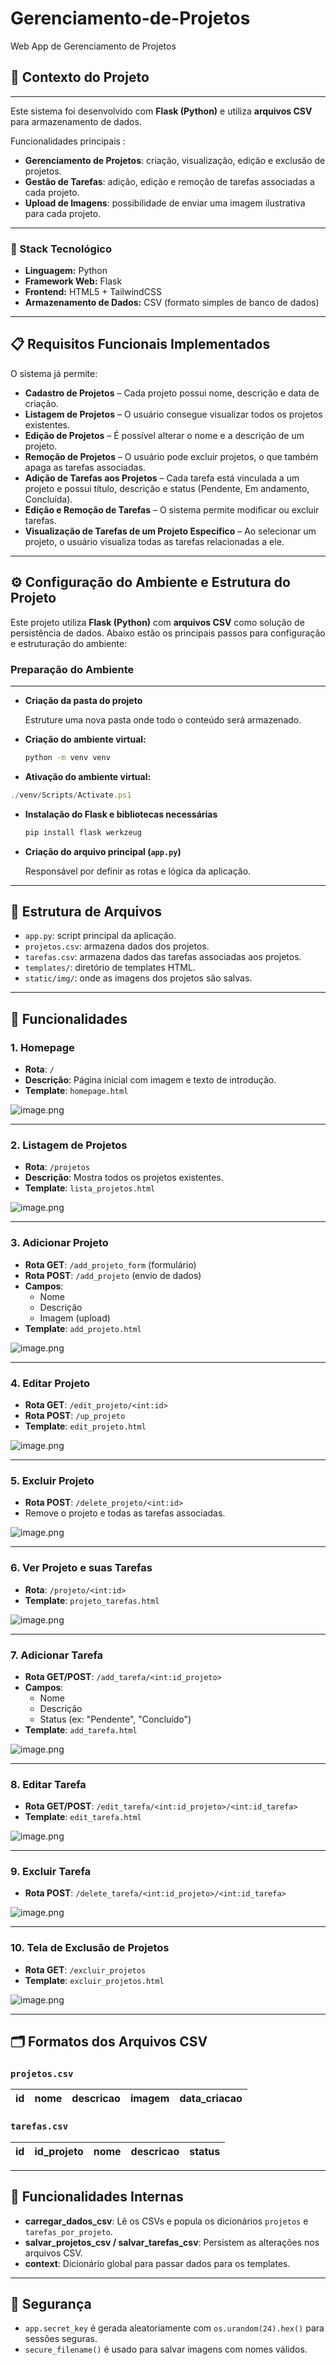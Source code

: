 # Gerenciamento-de-Projetos
Web App de Gerenciamento de Projetos
## 📖 Contexto do Projeto

---

Este sistema foi desenvolvido com **Flask (Python)** e utiliza **arquivos CSV** para armazenamento de dados.

Funcionalidades principais :

- **Gerenciamento de Projetos**: criação, visualização, edição e exclusão de projetos.
- **Gestão de Tarefas**: adição, edição e remoção de tarefas associadas a cada projeto.
- **Upload de Imagens**: possibilidade de enviar uma imagem ilustrativa para cada projeto.

---

### 🔧 Stack Tecnológico

- **Linguagem:** Python
- **Framework Web:** Flask
- **Frontend:** HTML5 + TailwindCSS
- **Armazenamento de Dados:** CSV (formato simples de banco de dados)

---

## 📋 **Requisitos Funcionais Implementados**

O sistema já permite:

- **Cadastro de Projetos** – Cada projeto possui nome, descrição e data de criação.
- **Listagem de Projetos** – O usuário consegue visualizar todos os projetos existentes.
- **Edição de Projetos** – É possível alterar o nome e a descrição de um projeto.
- **Remoção de Projetos** – O usuário pode excluir projetos, o que também apaga as tarefas associadas.
- **Adição de Tarefas aos Projetos** – Cada tarefa está vinculada a um projeto e possui título, descrição e status (Pendente, Em andamento, Concluída).
- **Edição e Remoção de Tarefas** – O sistema permite modificar ou excluir tarefas.
- **Visualização de Tarefas de um Projeto Específico** – Ao selecionar um projeto, o usuário visualiza todas as tarefas relacionadas a ele.

---

## **⚙️ Configuração do Ambiente e Estrutura do Projeto**

Este projeto utiliza **Flask (Python)** com **arquivos CSV** como solução de persistência de dados. Abaixo estão os principais passos para configuração e estruturação do ambiente:

### **Preparação do Ambiente**

---

- **Criação da pasta do projeto**
    
    Estruture uma nova pasta onde todo o conteúdo será armazenado.
    
- **Criação do ambiente virtual:**
    
    ```bash
    python -m venv venv
    ```
    
- **Ativação do ambiente virtual:**

```jsx
./venv/Scripts/Activate.ps1
```

- **Instalação do Flask e bibliotecas necessárias**
    
    ```bash
    pip install flask werkzeug
    ```
    
- **Criação do arquivo principal (`app.py`)**
    
    Responsável por definir as rotas e lógica da aplicação.
    

---

## 📂 Estrutura de Arquivos

- `app.py`: script principal da aplicação.
- `projetos.csv`: armazena dados dos projetos.
- `tarefas.csv`: armazena dados das tarefas associadas aos projetos.
- `templates/`: diretório de templates HTML.
- `static/img/`: onde as imagens dos projetos são salvas.

---

## 🔧 Funcionalidades

### 1. Homepage

- **Rota**: `/`
- **Descrição**: Página inicial com imagem e texto de introdução.
- **Template**: `homepage.html`

![image.png](attachment:91f6fbbe-fe31-4a8a-9e7e-64804c494a32:image.png)

---

### 2. Listagem de Projetos

- **Rota**: `/projetos`
- **Descrição**: Mostra todos os projetos existentes.
- **Template**: `lista_projetos.html`

![image.png](attachment:467b1c0d-d13e-414d-8c24-453cb94bf2f0:image.png)

---

### 3. Adicionar Projeto

- **Rota GET**: `/add_projeto_form` (formulário)
- **Rota POST**: `/add_projeto` (envio de dados)
- **Campos**:
    - Nome
    - Descrição
    - Imagem (upload)
- **Template**: `add_projeto.html`

![image.png](attachment:46f26a0b-49c0-441e-9738-9b952b7bef0b:image.png)

---

### 4. Editar Projeto

- **Rota GET**: `/edit_projeto/<int:id>`
- **Rota POST**: `/up_projeto`
- **Template**: `edit_projeto.html`

![image.png](attachment:99919ca6-46ec-4bd5-9fcb-c9742635129e:image.png)

---

### 5. Excluir Projeto

- **Rota POST**: `/delete_projeto/<int:id>`
- Remove o projeto e todas as tarefas associadas.

![image.png](attachment:c319a70f-8887-4cd3-90b0-1a3ece7599ee:image.png)

---

### 6. Ver Projeto e suas Tarefas

- **Rota**: `/projeto/<int:id>`
- **Template**: `projeto_tarefas.html`

![image.png](attachment:65d6b6fd-60bf-4966-9d11-2b234cdfe002:image.png)

---

### 7. Adicionar Tarefa

- **Rota GET/POST**: `/add_tarefa/<int:id_projeto>`
- **Campos**:
    - Nome
    - Descrição
    - Status (ex: "Pendente", "Concluído")
- **Template**: `add_tarefa.html`

![image.png](attachment:202f21ce-4ab0-4af7-8a55-08347aef22e1:image.png)

---

### 8. Editar Tarefa

- **Rota GET/POST**: `/edit_tarefa/<int:id_projeto>/<int:id_tarefa>`
- **Template**: `edit_tarefa.html`

![image.png](attachment:d2933398-b271-41f4-b29b-2eb0901c6f74:image.png)

---

### 9. Excluir Tarefa

- **Rota POST**: `/delete_tarefa/<int:id_projeto>/<int:id_tarefa>`

![image.png](attachment:07d28914-c650-4a5f-b1a2-91902d39d412:image.png)

---

### 10. Tela de Exclusão de Projetos

- **Rota GET**: `/excluir_projetos`
- **Template**: `excluir_projetos.html`

![image.png](attachment:175cac22-9bf4-4655-ab1b-808620ff120d:image.png)

---

## 🗂️ Formatos dos Arquivos CSV

### `projetos.csv`

| id | nome | descricao | imagem | data_criacao |
| --- | --- | --- | --- | --- |

### `tarefas.csv`

| id | id_projeto | nome | descricao | status |
| --- | --- | --- | --- | --- |

---

## 🧠 Funcionalidades Internas

- **carregar_dados_csv**: Lê os CSVs e popula os dicionários `projetos` e `tarefas_por_projeto`.
- **salvar_projetos_csv / salvar_tarefas_csv**: Persistem as alterações nos arquivos CSV.
- **context**: Dicionário global para passar dados para os templates.

---

## 🔐 Segurança

- `app.secret_key` é gerada aleatoriamente com `os.urandom(24).hex()` para sessões seguras.
- `secure_filename()` é usado para salvar imagens com nomes válidos.
